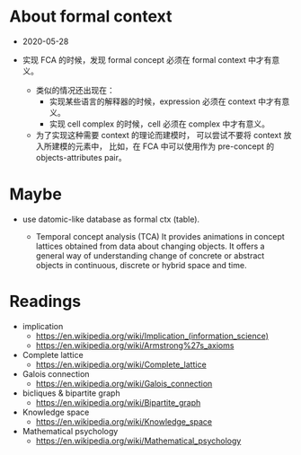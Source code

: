 # About formal context

- 2020-05-28

- 实现 FCA 的时候，发现 formal concept 必须在 formal context 中才有意义。
  - 类似的情况还出现在：
    - 实现某些语言的解释器的时候，expression 必须在 context 中才有意义。
    - 实现 cell complex 的时候，cell 必须在 complex 中才有意义。
  - 为了实现这种需要 context 的理论而建模时，
    可以尝试不要将 context 放入所建模的元素中，
    比如，在 FCA 中可以使用作为 pre-concept 的 objects-attributes pair。

# Maybe

- use datomic-like database as formal ctx (table).

  - Temporal concept analysis (TCA)
    It provides animations in concept lattices
    obtained from data about changing objects.
    It offers a general way of understanding
    change of concrete or abstract objects
    in continuous, discrete or hybrid space and time.

# Readings

- implication
  - <https://en.wikipedia.org/wiki/Implication_(information_science)>
  - <https://en.wikipedia.org/wiki/Armstrong%27s_axioms>
- Complete lattice
  - <https://en.wikipedia.org/wiki/Complete_lattice>
- Galois connection
  - <https://en.wikipedia.org/wiki/Galois_connection>
- bicliques & bipartite graph
  - <https://en.wikipedia.org/wiki/Bipartite_graph>
- Knowledge space
  - <https://en.wikipedia.org/wiki/Knowledge_space>
- Mathematical psychology
  - <https://en.wikipedia.org/wiki/Mathematical_psychology>
